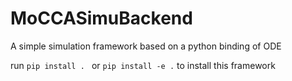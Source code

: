 # MoCCASimuBackend
A simple simulation framework based on a python binding of ODE

run `pip install . ` or `pip install -e .` to install this framework
